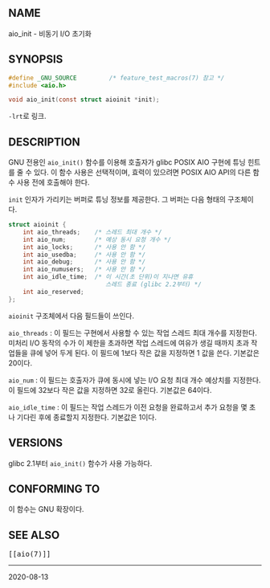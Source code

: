 ## NAME

aio_init - 비동기 I/O 초기화

## SYNOPSIS

```c
#define _GNU_SOURCE         /* feature_test_macros(7) 참고 */
#include <aio.h>

void aio_init(const struct aioinit *init);
```

`-lrt`로 링크.

## DESCRIPTION

GNU 전용인 `aio_init()` 함수를 이용해 호출자가 glibc POSIX AIO 구현에 튜닝 힌트를 줄 수 있다. 이 함수 사용은 선택적이며, 효력이 있으려면 POSIX AIO API의 다른 함수 사용 전에 호출해야 한다.

`init` 인자가 가리키는 버퍼로 튜닝 정보를 제공한다. 그 버퍼는 다음 형태의 구조체이다.

```c
struct aioinit {
    int aio_threads;    /* 스레드 최대 개수 */
    int aio_num;        /* 예상 동시 요청 개수 */
    int aio_locks;      /* 사용 안 함 */
    int aio_usedba;     /* 사용 안 함 */
    int aio_debug;      /* 사용 안 함 */
    int aio_numusers;   /* 사용 안 함 */
    int aio_idle_time;  /* 이 시간(초 단위)이 지나면 유휴
                           스레드 종료 (glibc 2.2부터) */
    int aio_reserved;
};
```

`aioinit` 구조체에서 다음 필드들이 쓰인다.

`aio_threads`
:   이 필드는 구현에서 사용할 수 있는 작업 스레드 최대 개수를 지정한다. 미처리 I/O 동작의 수가 이 제한을 초과하면 작업 스레드에 여유가 생길 때까지 초과 작업들을 큐에 넣어 두게 된다. 이 필드에 1보다 작은 값을 지정하면 1 값을 쓴다. 기본값은 20이다.

`aio_num`
:   이 필드는 호출자가 큐에 동시에 넣는 I/O 요청 최대 개수 예상치를 지정한다. 이 필드에 32보다 작은 값을 지정하면 32로 올린다. 기본값은 64이다.

`aio_idle_time`
:   이 필드는 작업 스레드가 이전 요청을 완료하고서 추가 요청을 몇 초나 기다린 후에 종료할지 지정한다. 기본값은 1이다.

## VERSIONS

glibc 2.1부터 `aio_init()` 함수가 사용 가능하다.

## CONFORMING TO

이 함수는 GNU 확장이다.

## SEE ALSO

<tt>[[aio(7)]]</tt>

----

2020-08-13
